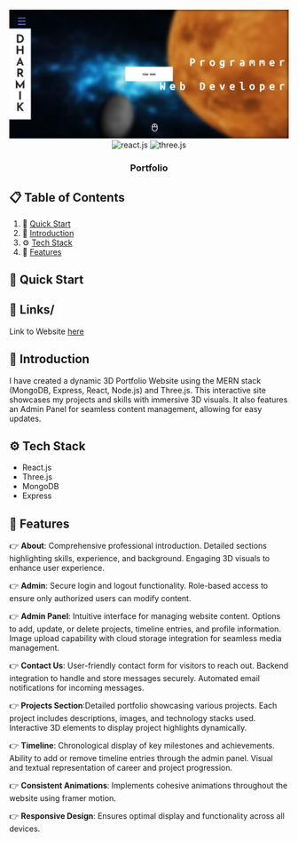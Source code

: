 <div align="center">
  <br />
    <a>
      <img src="https://github.com/DharmikParmar1887/Portfolio/blob/main/frontend/src/Images/portfolio.png" alt="Project Banner">
    </a>
  <br />

  <div>
    <img src="https://img.shields.io/badge/-React_JS-black?style=for-the-badge&logoColor=white&logo=react&color=61DAFB" alt="react.js" />
    <img src="https://img.shields.io/badge/-Three_JS-black?style=for-the-badge&logoColor=white&logo=threedotjs&color=000000" alt="three.js" />
    
  </div>

  <h3 align="center">Portfolio</h3>

</div>

## 📋 <a name="table">Table of Contents</a>

1. 🤸 [Quick Start](#quick-start)
2. 🤖 [Introduction](#introduction)
3. ⚙️ [Tech Stack](#tech-stack)
4. 🔋 [Features](#features)


## <a name="quick-start">🤸 Quick Start</a>

## <a name="link">🔗 Links</a>/
  
 Link to Website [here](https://portfolio-1-ofiz.onrender.com/)

## <a name="introduction">🤖 Introduction</a>

I have created a dynamic 3D Portfolio Website using the MERN stack (MongoDB, Express, React, Node.js) and Three.js. This interactive site showcases my projects and skills with immersive 3D visuals. It also features an Admin Panel for seamless content management, allowing for easy updates.


## <a name="tech-stack">⚙️ Tech Stack</a>

- React.js
- Three.js
- MongoDB
- Express


## <a name="features">🔋 Features</a>

👉 **About**: Comprehensive professional introduction. Detailed sections highlighting skills, experience, and background. Engaging 3D visuals to enhance user experience.

👉 **Admin**: Secure login and logout functionality. Role-based access to ensure only authorized users can modify content.

👉 **Admin Panel**: Intuitive interface for managing website content. Options to add, update, or delete projects, timeline entries, and profile information. Image upload capability with cloud storage integration for seamless media management.

👉 **Contact Us**: User-friendly contact form for visitors to reach out. Backend integration to handle and store messages securely. Automated email notifications for incoming messages.

👉 **Projects Section**:Detailed portfolio showcasing various projects. Each project includes descriptions, images, and technology stacks used. Interactive 3D elements to display project highlights dynamically.

👉 **Timeline**: Chronological display of key milestones and achievements. Ability to add or remove timeline entries through the admin panel. Visual and textual representation of career and project progression.

👉 **Consistent Animations**: Implements cohesive animations throughout the website using framer motion.

👉 **Responsive Design**: Ensures optimal display and functionality across all devices.


